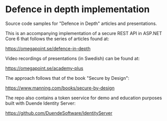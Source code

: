 # Defence in depth implementation

Source code samples for "Defence in Depth" articles and presentations.

This is an accompanying implementation of a secure REST API in ASP.NET Core 6
that follows the series of articles found at:

https://omegapoint.se/defence-in-depth

Video recordings of presentations (in Swedish) can be found at:

https://omegapoint.se/academy-plus

The approach follows that of the book "Secure by Design":

https://www.manning.com/books/secure-by-design

The repo also contains a token seervice for demo and education purposes built with Duende Identity Server:

https://github.com/DuendeSoftware/IdentityServer


